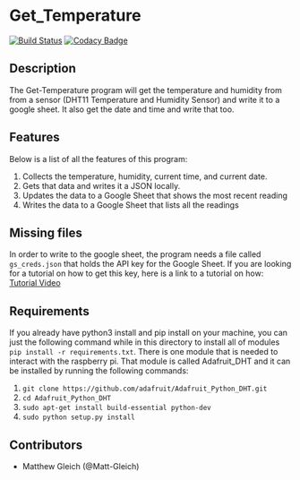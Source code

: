 # Get_Temperature

[![Build Status](https://travis-ci.org/Matt-Gleich/Get-Temperature.svg?branch=master)](https://travis-ci.org/Matt-Gleich/Get-Temperature)
[![Codacy Badge](https://api.codacy.com/project/badge/Grade/776c7271a1b0430e967b329e6f2715b8)](https://www.codacy.com/app/matthewgleich/Get-Temperature?utm_source=github.com&amp;utm_medium=referral&amp;utm_content=Matt-Gleich/Get-Temperature&amp;utm_campaign=Badge_Grade)

## Description
The Get-Temperature program will get the temperature and humidity from from a sensor (DHT11 Temperature and Humidity Sensor) and write it to a google sheet. It also get the date and time and write that too.

## Features
Below is a list of all the features of this program:

1. Collects the temperature, humidity, current time, and current date.
2. Gets that data and writes it a JSON locally.
3. Updates the data to a Google Sheet that shows the most recent reading
4. Writes the data to a Google Sheet that lists all the readings

## Missing files
In order to write to the google sheet, the program needs a file called `gs_creds.json` that holds the API key for the Google Sheet. If you are looking for a tutorial on how to get this key, here is a link to a tutorial on how:
[Tutorial Video](https://www.youtube.com/watch?v=cnPlKLEGR7E)


## Requirements
If you already have python3 install and pip install on your machine, you can just the following command while in this directory to install all of modules `pip install -r requirements.txt`. There is one module that is needed to interact with the raspberry pi. That module is called Adafruit_DHT and it can be installed by running the following commands:
1. `git clone https://github.com/adafruit/Adafruit_Python_DHT.git`
2. `cd Adafruit_Python_DHT`
3. `sudo apt-get install build-essential python-dev`
4. `sudo python setup.py install`

## Contributors
* Matthew Gleich (@Matt-Gleich)